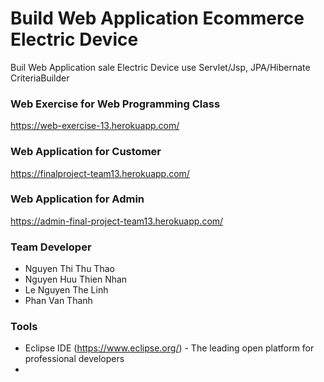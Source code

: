 # Build Web Application Ecommerce Electric Device
Buil Web Application sale Electric Device use Servlet/Jsp, JPA/Hibernate CriteriaBuilder

### Web Exercise for Web Programming Class
https://web-exercise-13.herokuapp.com/

### Web Application for Customer
https://finalproject-team13.herokuapp.com/

### Web Application for Admin
https://admin-final-project-team13.herokuapp.com/

### Team Developer

* Nguyen Thi Thu Thao
* Nguyen Huu Thien Nhan
* Le Nguyen The Linh
* Phan Van Thanh

### Tools

* Eclipse IDE (https://www.eclipse.org/) - The leading open platform for professional developers
* 
